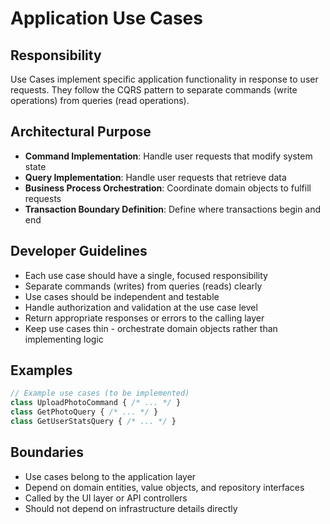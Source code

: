 # Application Use Cases

## Responsibility
Use Cases implement specific application functionality in response to user requests. They follow the CQRS pattern to separate commands (write operations) from queries (read operations).

## Architectural Purpose
- **Command Implementation**: Handle user requests that modify system state
- **Query Implementation**: Handle user requests that retrieve data
- **Business Process Orchestration**: Coordinate domain objects to fulfill requests
- **Transaction Boundary Definition**: Define where transactions begin and end

## Developer Guidelines
- Each use case should have a single, focused responsibility
- Separate commands (writes) from queries (reads) clearly
- Use cases should be independent and testable
- Handle authorization and validation at the use case level
- Return appropriate responses or errors to the calling layer
- Keep use cases thin - orchestrate domain objects rather than implementing logic

## Examples
```typescript
// Example use cases (to be implemented)
class UploadPhotoCommand { /* ... */ }
class GetPhotoQuery { /* ... */ }
class GetUserStatsQuery { /* ... */ }
```

## Boundaries
- Use cases belong to the application layer
- Depend on domain entities, value objects, and repository interfaces
- Called by the UI layer or API controllers
- Should not depend on infrastructure details directly
